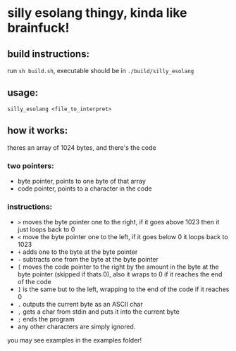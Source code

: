 # silly esolang thingy, kinda like brainfuck!

## build instructions:
run `sh build.sh`, executable should be in `./build/silly_esolang`

## usage:
`silly_esolang <file_to_interpret>`

## how it works:
theres an array of 1024 bytes,
and there's the code
### two pointers:
- byte pointer, points to one byte of that array
- code pointer, points to a character in the code

### instructions:
- `>` moves the byte pointer one to the right, if it goes above 1023 then it just loops back to 0
- `<` move the byte pointer one to the left, if it goes below 0 it loops back to 1023
- `+` adds one to the byte at the byte pointer
- `-` subtracts one from the byte at the byte pointer
- `[` moves the code pointer to the right by the amount in the byte at the byte pointer (skipped if thats 0), also it wraps to 0 if it reaches the end of the code
- `]` is the same but to the left, wrapping to the end of the code if it reaches 0
- `.` outputs the current byte as an ASCII char
- `,` gets a char from stdin and puts it into the current byte
- `;` ends the program
- any other characters are simply ignored.

you may see examples in the examples folder!

